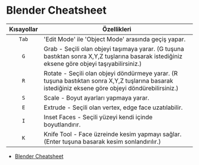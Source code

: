# Blender Cheatsheet

| Kısayollar | Özellikleri |
| :---: | --- |
| `Tab` | 'Edit Mode' ile 'Object Mode' arasında geçiş yapar.|
| `G` | Grab - Seçili olan objeyi taşımaya yarar. (G tuşuna bastıktan sonra X,Y,Z tuşlarına basarak istediğiniz eksene göre objeyi taşıyabilirsiniz.) |
| `R` | Rotate - Seçili olan objeyi döndürmeye yarar. (R tuşuna bastıktan sonra X,Y,Z tuşlarına basarak istediğiniz eksene göre objeyi döndürebilirsiniz.) |
| `S` | Scale - Boyut ayarları yapmaya yarar. |
| `E` | Extrude - Seçili olan vertex, edge face uzatılabilir.|
| `I` | Inset Faces - Seçili yüzeyi kendi içinde boyutlandırır. |
| `K` | Knife Tool - Face üzreinde kesim yapmayı sağlar. (Enter tuşuna basarak kesim sonlandırılır.) |

- [Blender Cheatsheet](#blender-cheatsheet)
